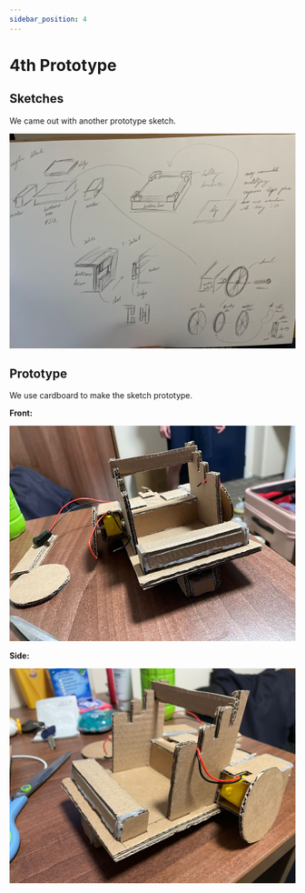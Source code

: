 ```yaml
---
sidebar_position: 4
---
```



# 4th Prototype

## Sketches

We came out with another prototype sketch.

![Sketch](/img/fourth-prototype/sketch.jpeg)


## Prototype

We use cardboard to make the sketch prototype.

**Front:**

![Attachment](/img/fourth-prototype/front-prototype.jpeg)

**Side:**

![Side](/img/fourth-prototype/side-prototype.jpeg)
